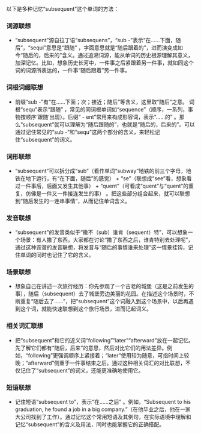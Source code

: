 以下是多种记忆“subsequent”这个单词的方法：

### 词源联想
 - “subsequent”源自拉丁语“subsequens”，“sub -”表示“在……下面，随后”，“sequi”意思是“跟随” ，字面意思就是“随后跟着的”，进而演变成如今“随后的，后来的”含义。通过追溯词源，能从单词的历史根源理解其意义，加深记忆。比如，想象历史长河中，一件事之后紧跟着另一件事，就如同这个词的词源所表达的，一件事“随后跟着”另一件事。 

### 词根词缀联想
 - 前缀“sub -”有“在……下面；次；接近；随后”等含义，这里取“随后”之意。 词根“sequ”表示“跟随” ，常见的同词根单词如“sequence”（顺序，一系列，事物按顺序‘跟随’出现）。后缀“ - ent”常用来构成形容词，表示“……的” 。那么“subsequent”就可以理解为“随后跟随的”，也就是“随后的，后来的”。可以通过记住常见的“sub -”和“sequ”这两个部分的含义，来轻松记住“subsequent”的词义。 

### 词形联想
 - “subsequent”可以拆分成“sub”（看作单词“subway”地铁的前三个字母，地铁在地下运行，有“在下面，随后”的感觉） + “se”（联想成“see”看，想象看过一件事后，后面又发生其他事） + “quent”（可看成“quent”与“quent”的重复，仿佛是一件又一件接连发生的事） 。把这些部分组合起来，就可以联想到“随后发生的一连串事情”，从而记住单词含义。 

### 发音联想
 - “subsequent”的发音类似于“撒不（sub）谁肯（sequent）特”，可以想象一个场景：有人撒了东西，大家都在讨论“撒了东西之后，谁肯特别去处理呢”，通过这种诙谐的发音联想，将发音与“随后的事情谁来处理”这一情景挂钩，记住单词的同时也记住了它的含义。 

### 场景联想
 - 想象自己在讲述一次旅行经历：你先参观了一个古老的城堡（这是之前发生的事），随后（subsequent）去了城堡旁边美丽的花园。在描述这个场景时，不断重复“随后去了……”，把“subsequent”这个词融入到这个场景中，以后再遇到这个词，就能快速联想到这个旅行场景，进而记起词义。 

### 相关词汇联想
 - 把“subsequent”和它的近义词“following”“later”“afterward”放在一起记忆。先了解它们都有“随后，后来”的意思，然后对比它们的用法差异。例如，“following”更强调顺序上紧接着；“later”使用较为随意，可指时间上较晚；“afterward”侧重于一件事结束之后。通过这种相关词汇的对比联想，不仅记住了“subsequent”的词义，还能更准确地使用它。 

### 短语联想
 - 记住短语“subsequent to”，表示“在……之后” 。例如，“Subsequent to his graduation, he found a job in a big company.”（在他毕业之后，他在一家大公司找到了工作）。通过记忆这个常用短语及其例句，在实际语境中理解和记忆“subsequent”的含义及用法，同时也能掌握它的正确搭配。 